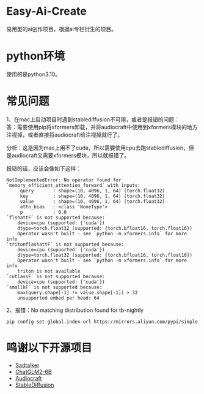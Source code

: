 # Easy-Ai-Create
易用型的ai创作项目，根据ai专栏衍生的项目。

# python环境
使用的是python3.10。

# 常见问题
1、在mac上启动项目时遇到stablediffusion不可用，或者是报错的问题：  
答：需要使用pip将xformers卸载，并将audiocraft中使用到xformers模块的地方注视掉，或者直接将audiocraft给注视掉就行了。  

分析：这是因为mac上用不了cuda，所以需要使用cpu去跑stablediffusion，但是audiocraft又需要xformers模块，所以就报错了。  

报错的话，应该会像如下这样：  
```shell
NotImplementedError: No operator found for `memory_efficient_attention_forward` with inputs:
     query       : shape=(10, 4096, 1, 64) (torch.float32)
     key         : shape=(10, 4096, 1, 64) (torch.float32)
     value       : shape=(10, 4096, 1, 64) (torch.float32)
     attn_bias   : <class 'NoneType'>
     p           : 0.0
`flshattF` is not supported because:
    device=cpu (supported: {'cuda'})
    dtype=torch.float32 (supported: {torch.bfloat16, torch.float16})
    Operator wasn't built - see `python -m xformers.info` for more info
`tritonflashattF` is not supported because:
    device=cpu (supported: {'cuda'})
    dtype=torch.float32 (supported: {torch.bfloat16, torch.float16})
    Operator wasn't built - see `python -m xformers.info` for more info
    triton is not available
`cutlassF` is not supported because:
    device=cpu (supported: {'cuda'})
`smallkF` is not supported because:
    max(query.shape[-1] != value.shape[-1]) > 32
    unsupported embed per head: 64
```

2、报错：No matching distribution found for tb-nightly
```shell
pip config set global.index-url https://mirrors.aliyun.com/pypi/simple
```

# 鸣谢以下开源项目
* [Sadtalker](https://github.com/OpenTalker/SadTalker)  
* [ChatGLM2-6B](https://github.com/THUDM/ChatGLM2-6B)  
* [Audiocraft](https://github.com/facebookresearch/audiocraft)  
* [StableDiffusion](https://github.com/Stability-AI/stablediffusion)